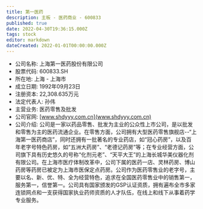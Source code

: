 ```yaml
---
title: 第一医药
description: 主板 - 医药商业 - 600833
published: true
date: 2022-04-30T19:36:15.000Z
tags: stock
editor: markdown
dateCreated: 2022-01-01T00:00:00.000Z
---
```


- 公司名称: 上海第一医药股份有限公司
- 股票代码: 600833.SH
- 所在地: 上海 - 上海市
- 成立日期: 1992年09月23日
- 注册资本: 22,308.635万元
- 法定代表人: 孙伟
- 主营业务: 医药零售及批发
- 公司官网: [www.shdyyy.com.cn](www.shdyyy.com.cn)
- 公司介绍: 公司是一家以药品零售、批发为主业的公众性上市公司，是以批发和零售为主的医药流通企业。在零售方面，公司拥有大型医药零售旗舰店--“上海第一医药商店”，同时还拥有一批著名的专业药店，如“冠心药房”，以及百年老字号特色药房，如“五洲大药房”、“老德记药房”等；在专业经营方面，公司旗下具有历史悠久的号称“化剂元老”、“天平大王”的上海长城华美仪器化剂有限公司。在上海市医疗体制改革中，公司下属的医药一店、灵林药房、博山药房等药房已被定为上海市医保定点药房。公司作为医药零售业的老字号，主要以名、新、优、特、全为经营特色，追求在全国医药零售业中的销售第一，服务第一，信誉第一。公司具有国家颁发的GSP认证资质，拥有遍布全市多家连锁网点和一支获得国家执业药师资质的人才队伍，在线上和线下从事着药学专业服务。


